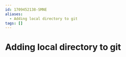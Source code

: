 ```yaml
---
id: 1709452138-SMNE
aliases:
  - Adding local directory to git
tags: []
---
```


# Adding local directory to git